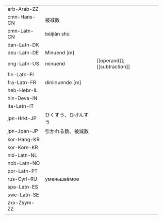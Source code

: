 | | | |
|-|-|-|
| arb-Arab-ZZ |  |  |
| cmn-Hans-CN | 被减数 |  |
| cmn-Latn-CN | bèijiǎn shù |  |
| dan-Latn-DK |  |  |
| deu-Latn-DE | Minuend [m] |  |
| eng-Latn-US | minuend | [[operand]]; [[subtraction]] |
| fin-Latn-FI |  |  |
| fra-Latn-FR | diminuende [m] |  |
| heb-Hebr-IL |  |  |
| hin-Deva-IN |  |  |
| ita-Latn-IT |  |  |
| jpn-Hrkt-JP | ひくすう、ひげんすう |  |
| jpn-Jpan-JP | 引かれる数、被減数 |  |
| kor-Hang-KR |  |  |
| kor-Kore-KR |  |  |
| nld-Latn-NL |  |  |
| nob-Latn-NO |  |  |
| por-Latn-PT |  |  |
| rus-Cyrl-RU | уменьша́емое |  |
| spa-Latn-ES |  |  |
| swe-Latn-SE |  |  |
| zxx-Zsym-ZZ |  |  |
|  |  |  |

